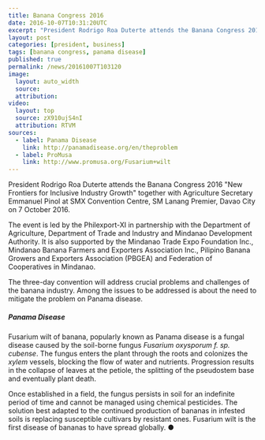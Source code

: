 ```yaml
---
title: Banana Congress 2016
date: 2016-10-07T10:31:20UTC
excerpt: "President Rodrigo Roa Duterte attends the Banana Congress 2016 together with Agriculture Secretary Emmanuel Pinol at SMX Davao Convention Centre, Davao City on 7 October 2016."
layout: post
categories: [president, business]
tags: [banana congress, panama disease]
published: true
permalink: /news/20161007T103120
image:
  layout: auto_width
  source: 
  attribution: 
video:
  layout: top
  source: zX910ujS4nI
  attribution: RTVM
sources:
  - label: Panama Disease
    link: http://panamadisease.org/en/theproblem
  - label: ProMusa 
    link: http://www.promusa.org/Fusarium+wilt
---
```


President Rodrigo Roa Duterte attends the Banana Congress 2016 "New Frontiers for Inclusive Industry Growth" together with Agriculture Secretary Emmanuel Pinol at SMX Convention Centre, SM Lanang Premier, Davao City
on 7 October 2016.

The event is led by the Philexport-XI in partnership with the Department of Agriculture, Department of Trade and Industry and Mindanao Development Authority. It is also supported by the Mindanao Trade Expo Foundation Inc., Mindanao Banana Farmers and Exporters Association Inc., Pilipino Banana Growers and Exporters Association (PBGEA) and Federation of Cooperatives in Mindanao.

The three-day convention will address crucial problems and challenges of the banana industry.
Among the issues to be addressed is about the need to mitigate the problem on Panama disease.

##### Panama Disease

Fusarium wilt of banana, popularly known as Panama disease is a fungal disease caused by the soil-borne fungus _Fusarium oxysporum f. sp. cubense_.
The fungus enters the plant through the roots and colonizes the _xylem_ vessels, blocking the flow of water and nutrients.
Progression results in the collapse of leaves at the petiole, the splitting of the pseudostem base and eventually plant death.

Once established in a field, the fungus persists in soil for an indefinite period of time and cannot be managed using chemical pesticides.
The solution best adapted to the continued production of bananas in infested soils is replacing susceptible cultivars by resistant ones.
Fusarium wilt is the first disease of bananas to have spread globally.
&#x25cf;
